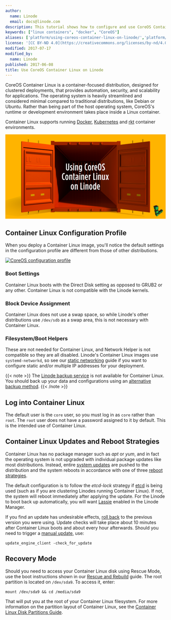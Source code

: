 ```yaml
---
author:
  name: Linode
  email: docs@linode.com
description: This tutorial shows how to configure and use CoreOS Container Linux on Linode
keywords: ["linux containers", "docker", "CoreOS"]
aliases: ['platform/using-coreos-container-linux-on-linode/','platform/using-coreos-container-linux-on-your-linode/', 'platform/use-coreos-container-linux-on-linode/']
license: '[CC BY-ND 4.0](https://creativecommons.org/licenses/by-nd/4.0)'
modified: 2017-07-17
modified_by:
  name: Linode
published: 2017-06-08
title: Use CoreOS Container Linux on Linode
---
```


CoreOS Container Linux is a container-focused distribution, designed for clustered deployments, that provides automation, security, and scalability for applications. The operating system is heavily streamlined and considered minimal compared to traditional distributions, like Debian or Ubuntu. Rather than being part of the host operating system, CoreOS's runtime or development environment takes place inside a Linux container.

Container Linux supports running [Docker](https://coreos.com/os/docs/latest/getting-started-with-docker.html), [Kubernetes](https://coreos.com/kubernetes/docs/latest/) and [rkt](https://coreos.com/rkt) container environments.

![Linode Beginners Guide](container-linux-title-graphic.png)

## Container Linux Configuration Profile

When you deploy a Container Linux image, you'll notice the default settings in the configuration profile are different from those of other distributions.

[![CoreOS configuration profile](/docs/assets/container-linux-config-profile-small.png)](/docs/assets/container-linux-config-profile.png)

### Boot Settings

Container Linux boots with the Direct Disk setting as opposed to GRUB2 or any other. Container Linux is not compatible with the Linode kernels.

### Block Device Assignment

Container Linux does not use a swap space, so while Linode's other distributions use `/dev/sdb` as a swap area, this is not necessary with Container Linux.

### Filesystem/Boot Helpers

These are not needed for Container Linux, and Network Helper is not compatible so they are all disabled. Linode's Container Linux images use `systemd-networkd`, so see our [static networking](/docs/networking/linux-static-ip-configuration/#arch-coreos-container-linux-ubuntu-17-10) guide if you want to configure static and/or multiple IP addresses for your deployment.

{{< note >}}
The [Linode backup service](/docs/platform/linode-backup-service/) is not available for Container Linux. You should back up your data and configurations using an [alternative backup method](/docs/security/backups/backing-up-your-data/).
{{< /note >}}

## Log into Container Linux

The default user is the `core` user, so you must log in as `core` rather than `root`. The `root` user does not have a password assigned to it by default. This is the intended use of Container Linux.

## Container Linux Updates and Reboot Strategies

Container Linux has no package manager such as *apt* or *yum*, and in fact the operating system is not upgraded with individual package updates like most distributions. Instead, entire [system updates](https://coreos.com/why#updates) are pushed to the distribution and the system reboots in accordance with one of three [reboot strategies](https://coreos.com/os/docs/latest/update-strategies.html).

The default configuration is to follow the *etcd-lock* strategy if [etcd](https://coreos.com/etcd/) is being used (such as if you are clustering Linodes running Container Linux). If not, the system will reboot immediately after applying the update. For the Linode to boot back up automatically, you will want [Lassie](/docs/uptime/monitoring-and-maintaining-your-server/#configuring-shutdown-watchdog) enabled in the Linode Manager.

If you find an update has undesirable effects, [roll back](https://coreos.com/os/docs/latest/manual-rollbacks.html) to the previous version you were using. Update checks will take place about 10 minutes after Container Linux boots and about every hour afterwards. Should you need to trigger a [manual update](https://coreos.com/os/docs/latest/update-strategies.html#manually-triggering-an-update), use:

    update_engine_client -check_for_update

## Recovery Mode

Should you need to access your Container Linux disk using Rescue Mode, use the boot instructions shown in our [Rescue and Rebuild](/docs/troubleshooting/rescue-and-rebuild/#booting-into-rescue-mode) guide. The root partition is located on `/dev/sda9`. To access it, enter:

    mount /dev/sda9 && cd /media/sda9

That will put you at the root of your Container Linux filesystem. For more information on the partition layout of Container Linux, see the [Container Linux Disk Partitions Guide](https://coreos.com/os/docs/latest/sdk-disk-partitions.html).
